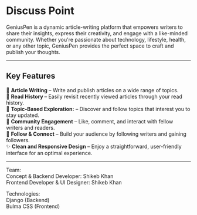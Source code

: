 <h1>Discuss Point</h1>
GeniusPen is a dynamic article-writing platform that empowers writers to share their insights, express their creativity, and engage with a like-minded community. Whether you're passionate about technology, lifestyle, health, or any other topic, GeniusPen provides the perfect space to craft and publish your thoughts.

<hr>

<h2>Key Features</h2>
📝 <b>Article Writing</b> – Write and publish articles on a wide range of topics. <br>
🔄 <b>Read History </b> – Easily revisit recently viewed articles through your read history. <br>
📌 <b>Topic-Based Exploration:</b> – Discover and follow topics that interest you to stay updated. <br>
👥 <b>Community Engagement</b> – Like, comment, and interact with fellow writers and readers. <br>
🔗 <b>Follow & Connect</b> – Build your audience by following writers and gaining followers. <br>
✨ <b>Clean and Responsive Design</b> – Enjoy a straightforward, user-friendly interface for an optimal experience.

<hr>

Team: <br>
Concept & Backend Developer: Shikeb Khan <br>
Frontend Developer & UI Designer: Shikeb Khan <br>

Technologies: <br>
Django (Backend) <br>
Bulma CSS (Frontend)
